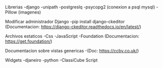 Librerias
-django
-unipath
-postgreslq
-psycopg2 (conexion a psql mysql)
-Pillow (imagenes)

Modificar administrador Django
-pip install django-ckeditor (Documentacion: https://django-ckeditor.readthedocs.io/en/latest/)

Archivos estaticos
-Css
-JavaScript
-Foundation (Documentacion: https://get.foundation/)

Documentacion sobre vistas genericas
-(Doc: https://ccbv.co.uk/)

Widgets
-djaneiro
-python
-ClassiCube Script